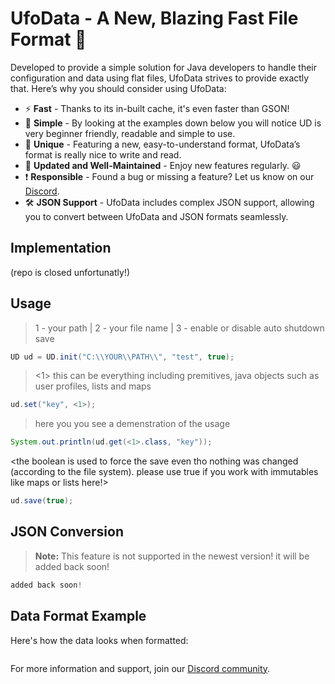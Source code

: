 # UfoData - A New, Blazing Fast File Format 🚀

Developed to provide a simple solution for Java developers to handle their configuration and data using flat files, UfoData strives to provide exactly that. Here’s why you should consider using UfoData:

- ⚡ **Fast** - Thanks to its in-built cache, it's even faster than GSON!
- 🍎 **Simple** - By looking at the examples down below you will notice UD is very beginner friendly, readable and simple to use.
- 🌈 **Unique** - Featuring a new, easy-to-understand format, UfoData’s format is really nice to write and read.
- 🔄 **Updated and Well-Maintained** - Enjoy new features regularly. 😃
- ❗ **Responsible** - Found a bug or missing a feature? Let us know on our [Discord](https://discord.gg/gzxrub5ABQ).
- 🛠️ **JSON Support** - UfoData includes complex JSON support, allowing you to convert between UfoData and JSON formats seamlessly.

## Implementation
(repo is closed unfortunatly!)

## Usage


> 1 - your path | 2 - your file name | 3 - enable or disable auto shutdown save

```java
UD ud = UD.init("C:\\YOUR\\PATH\\", "test", true);
```

> <1> this can be everything including premitives, java objects such as user profiles, lists and maps

```java
ud.set("key", <1>);
```

> here you you see a demenstration of the usage
  
```java
System.out.println(ud.get(<1>.class, "key"));
```
<the boolean is used to force the save even tho nothing was changed (according to the file system). please use true if you work with immutables like maps or lists here!>
```java
ud.save(true);
```

## JSON Conversion

> **Note:** This feature is not supported in the newest version! it will be added back soon!

```java
added back soon!
```

## Data Format Example

Here's how the data looks when formatted:

```

```

For more information and support, join our [Discord community](https://discord.gg/gzxrub5ABQ).

